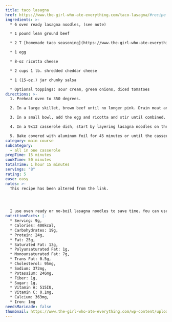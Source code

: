 ```yaml
---
title: taco lasagna
href: https://www.the-girl-who-ate-everything.com/taco-lasagna/#recipe
ingredients: >-
  * 6 oven ready lasagna noodles, (see note)

  * 1 pound lean ground beef

  * 2 T [homemade taco seasoning](https://www.the-girl-who-ate-everything.com/homemade-taco-seasoning/))

  * 1 egg

  * 8-oz ricotta cheese

  * 2 cups 1 lb. shredded cheddar cheese

  * 1 (15-oz.) jar chunky salsa

  * Optional toppings: sour cream, green onions, diced tomatoes
directions: >-
  1. Preheat oven to 350 degrees.

  2. In a large skillet, brown beef until no longer pink. Drain meat and add the taco seasoning. Stir until combined and set aside.

  3. In a small bowl, add the egg and ricotta and stir until combined.

  4. In a 9x13 casserole dish, start by layering lasagna noodles on the bottom of the pan. Next, layer 1/3 of the ricotta, 1/3 of the beef mixture, 1/3 of the salsa, and 1/3 of the cheese. Repeat the layers 2 more times.

  5. Bake covered with aluminum foil for 45 minutes or until the casserole has heated through and is bubbly. Remove foil, bake additional 5 minutes. Let casserole stand 10 minutes before cutting. Top with your favorite taco toppings: sour cream, sliced green onions, and diced tomatoes if desired. Store leftovers in an airtight container in the fridge.
category: main course
subcategory:
  - all in one casserole
prepTime: 15 minutes
cookTime: 50 minutes
totalTime: 1 hour 15 minutes
servings: "8"
rating: 5
ease: easy
notes: >-
  T﻿his recipe has been altered from the link.




  I use oven ready or no-boil lasagna noodles to save time. You can use regular noodles as well, just boil them before assembling. It's important to cover it tightly when baking. This kind of steams the noodles with the salsa. Freezing: This freezes great! To use frozen casserole: Thaw in the refrigerator for 8 hours and then bake as directed.
nutritionFacts: |-
  * Serving: 9g, 
  * Calories: 400kcal, 
  * Carbohydrates: 19g, 
  * Protein: 24g, 
  * Fat: 25g, 
  * Saturated Fat: 13g, 
  * Polyunsaturated Fat: 1g, 
  * Monounsaturated Fat: 7g, 
  * Trans Fat: 0.5g, 
  * Cholesterol: 95mg, 
  * Sodium: 372mg, 
  * Potassium: 246mg, 
  * Fiber: 1g, 
  * Sugar: 1g, 
  * Vitamin A: 515IU, 
  * Vitamin C: 0.1mg, 
  * Calcium: 363mg, 
  * Iron: 1mg
needsMarinade: false
thumbnail: https://www.the-girl-who-ate-everything.com/wp-content/uploads/2014/04/taco-lasagna.jpg
---
```

